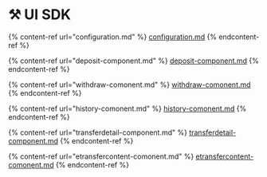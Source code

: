 # ⚒️ UI SDK

{% content-ref url="configuration.md" %}
[configuration.md](configuration.md)
{% endcontent-ref %}

{% content-ref url="deposit-component.md" %}
[deposit-component.md](deposit-component.md)
{% endcontent-ref %}

{% content-ref url="withdraw-comonent.md" %}
[withdraw-comonent.md](withdraw-comonent.md)
{% endcontent-ref %}

{% content-ref url="history-comonent.md" %}
[history-comonent.md](history-comonent.md)
{% endcontent-ref %}

{% content-ref url="transferdetail-component.md" %}
[transferdetail-component.md](transferdetail-component.md)
{% endcontent-ref %}

{% content-ref url="etransfercontent-comonent.md" %}
[etransfercontent-comonent.md](etransfercontent-comonent.md)
{% endcontent-ref %}











